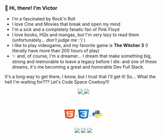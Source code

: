 ### 👋 Hi, there! I’m Victor
-   I’m a fascinated by Rock'n Roll
-   I love Cine and Movies that break and open my mind
-   I'm a sick and a completely fanatic fan of Pink Floyd
-   I love books, HQs and mangas, but I'm very lazy to read them (unfortunately... *don't judge me :'(* )
-   I like to play videogame, and my favorite game is **The Witcher 3** (I literally have more than 200 hours of play) 
- ✨ and, of course, I'm a dreamer... I dream that make something big, strong and memorable to leave a legacy before I die: 
   and one of these dreams, it's me becoming a great and honorable Dev Full Stack. 

It's a long way to get there, I know, but I trust that I'll get it! So... What the hell I'm waiting for??? Let's Code Space Cowboy!!!

<div align="center">
  <a href="https://github.com/BurningVictor">
  <img height="180em" src="https://github-readme-stats.vercel.app/api?username=BurningVictor&show_icons=true&theme=dracula&include_all_commits=true&count_private=true"/>
  <img height="180em" src="https://github-readme-stats.vercel.app/api/top-langs/?username=BurningVictor&layout=compact&langs_count=7&theme=dracula"/>
</div>

 ##
 
<div style="display: inline_block" align="center"><br>
  <img align="center" alt="Rafa-HTML" height="30" width="40" src="https://raw.githubusercontent.com/devicons/devicon/master/icons/html5/html5-original.svg">
  <img align="center" alt="Rafa-CSS" height="30" width="40" src="https://raw.githubusercontent.com/devicons/devicon/master/icons/css3/css3-original.svg">
  <img align="center" alt="Rafa-Python" height="30" width="40" src="https://raw.githubusercontent.com/devicons/devicon/master/icons/python/python-original.svg">
</div>

  
  ##
 
<div align="center"> 
  <a href="https://www.youtube.com/channel/UC3Oz8igrjxeTj7XXt7o6UbQ" target="_blank"><img src="https://img.shields.io/badge/YouTube-FF0000?style=for-the-badge&logo=youtube&logoColor=white" target="_blank"></a>
  <a href="https://www.instagram.com/burn.viktor/" target="_blank"><img src="https://img.shields.io/badge/-Instagram-%23E4405F?style=for-the-badge&logo=instagram&logoColor=white" target="_blank"></a>
 	<a href="https://www.twitch.tv/grayuri" target="_blank"><img src="https://img.shields.io/badge/Twitch-9146FF?style=for-the-badge&logo=twitch&logoColor=white" target="_blank"></a>
</div>
